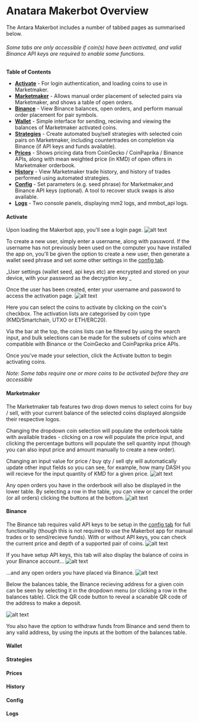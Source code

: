 Anatara Makerbot Overview
=========================

The Antara Makerbot includes a number of tabbed pages as summarised below.

###### _Some tabs are only accessible if coin(s) have been activated, and valid Binance API keys are required to enable some functions._

**Table of Contents**

* **[Activate](#activate)** - For login authentication, and loading coins to use in Marketmaker.
* **[Marketmaker](#marketmaker)** - Allows manual order placement of selected pairs via Marketmaker, and shows a table of open orders.
* **[Binance](#binance)** - View Binance balances, open orders, and perform manual order placement for pair symbols.
* **[Wallet](#wallet)** - Simple interface for sending, recieving and viewing the balances of Marketmaker activated coins.
* **[Strategies](#strategies)** - Create automated buy/sell strategies with selected coin pairs on Marketmaker, including countertrades on completion via Binance (if API keys and funds available).
* **[Prices](#prices)** - Shows pricing data from CoinGecko / CoinPaprika / Binance APIs, along with mean weighted price (in KMD) of open offers in Marketmaker orderbook.
* **[History](#history)** - View Marketmaker trade history, and history of trades performed using automated strategies.
* **[Config](#config)** - Set parameters (e.g. seed phrase) for Marketmaker,and Binance API keys (optional). A tool to recover stuck swaps is also available.
* **[Logs](#logs)** - Two console panels, displaying mm2 logs, and mmbot_api logs.
 
 #### Activate
 Upon loading the Makerbot app, you'll see a login page.
 ![alt text](https://raw.githubusercontent.com/smk762/mmbot_qt/api/docs/img/makerbot_login.png "Makerbot login page")

To create a new user, simply enter a username, along with password. If the username has not previously been used on the computer you have installed the app on, you'll be given the option to create a new user, then generate a wallet seed phrase and set some other settings in the [config tab](#config). 

_User settings (wallet seed, api keys etc) are encrypted and stored on your device, with your password as the decryption key _

Once the user has been created, enter your username and password to access the activation page. 
![alt text](https://raw.githubusercontent.com/smk762/mmbot_qt/api/docs/img/activating.png "Makerbot coin activation page")

Here you can select the coins to activate by clicking on the coin's checkbox. The activation lists are categorised by coin type (KMD/Smartchain, UTXO or ETH/ERC20). 

Via the bar at the top, the coins lists can be filtered by using the search input, and bulk selections can be made for the subsets of coins which are compatible with Binance or the CoinGecko and CoinPaprika price APIs.

Once you've made your selection, click the Activate button to begin activating coins. 

_Note: Some tabs require one or more coins to be activated before they are accessible_
 
 #### Marketmaker
The Marketmaker tab features two drop down menus to select coins for buy / sell, with your current balance of the selected coins displayed alongside their respective logos.
 
Changing the dropdown coin selection will populate the orderbook table with available trades - clicking on a row will populate the price input, and clicking the percentage buttons will populate the sell quantity input (though you can also input price and amount manually to create a new order).

Changing an input value for price / buy qty / sell qty will automatically update other input fields so you can see, for example, how many DASH you will recieve for the input quantity of KMD for a given price.
![alt text](https://raw.githubusercontent.com/smk762/mmbot_qt/api/docs/img/mm_orderbook.png "Marketmaker Trade Page")

Any open orders you have in the orderbook will also be displayed in the lower table. By selecting a row in the table, you can view or cancel the order (or all orders) clicking the buttons at the bottom.
![alt text](https://raw.githubusercontent.com/smk762/mmbot_qt/api/docs/img/open_orders.png "Marketmaker Open Orders")
 
 #### Binance
 The Binance tab requires valid API keys to be setup in the [config tab](#config) for full functionality (though this is not required to use the Makerbot app for manual trades or to send/recieve funds). With or without API keys, you can check the current price and depth of a supported pair of coins.
![alt text](https://raw.githubusercontent.com/smk762/mmbot_qt/api/docs/img/binance_depth.png "Binance Depth")

If you have setup API keys, this tab will also display the balance of coins in your Binance account...
![alt text](https://raw.githubusercontent.com/smk762/mmbot_qt/api/docs/img/bn_bal.png "Binance balances")

...and any open orders you have placed via Binance. 
![alt text](https://raw.githubusercontent.com/smk762/mmbot_qt/api/docs/img/bn_orders.png "Binance Open Orders")
 
Below the balances table, the Binance recieving address for a given coin can be seen by selecting it in the dropdown menu (or clicking a row in the balances table). Click the QR code button to reveal a scanable QR code of the address to make a deposit.

![alt text](https://raw.githubusercontent.com/smk762/mmbot_qt/api/docs/img/bn_withdraw.png "Binance Open Orders")
 
You also have the option to withdraw funds from Binance and send them to any valid address, by using the inputs at the bottom of the balances table.
 
 #### Wallet
 #### Strategies
 #### Prices
 #### History
 #### Config
 #### Logs
 
 
